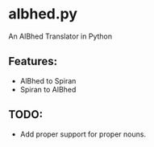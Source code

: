 albhed.py
=========
An AlBhed Translator in Python

Features:
---------
* AlBhed to Spiran
* Spiran to AlBhed

TODO:
-----
* Add proper support for proper nouns.
